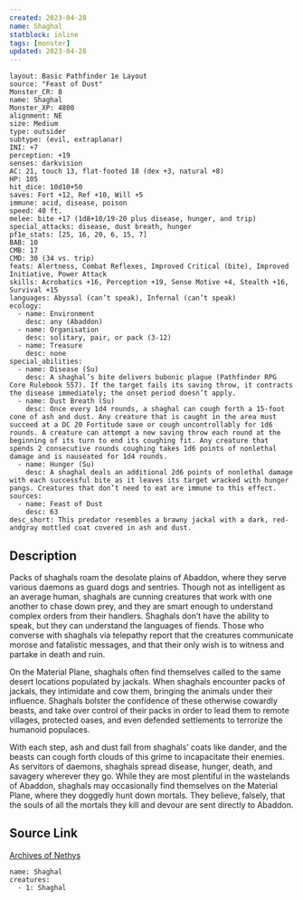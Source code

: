 ```yaml
---
created: 2023-04-28
name: Shaghal
statblock: inline
tags: [monster]
updated: 2023-04-28
---
```

```statblock
layout: Basic Pathfinder 1e Layout
source: "Feast of Dust"
Monster_CR: 8
name: Shaghal
Monster_XP: 4800
alignment: NE
size: Medium
type: outsider
subtype: (evil, extraplanar)
INI: +7
perception: +19
senses: darkvision
AC: 21, touch 13, flat-footed 18 (dex +3, natural +8)
HP: 105
hit_dice: 10d10+50
saves: Fort +12, Ref +10, Will +5
immune: acid, disease, poison
speed: 40 ft.
melee: bite +17 (1d8+10/19-20 plus disease, hunger, and trip)
special_attacks: disease, dust breath, hunger
pf1e_stats: [25, 16, 20, 6, 15, 7]
BAB: 10
CMB: 17
CMD: 30 (34 vs. trip)
feats: Alertness, Combat Reflexes, Improved Critical (bite), Improved Initiative, Power Attack
skills: Acrobatics +16, Perception +19, Sense Motive +4, Stealth +16, Survival +15
languages: Abyssal (can’t speak), Infernal (can’t speak)
ecology:
  - name: Environment
    desc: any (Abaddon)
  - name: Organisation
    desc: solitary, pair, or pack (3-12)
  - name: Treasure
    desc: none
special_abilities:
  - name: Disease (Su)
    desc: A shaghal’s bite delivers bubonic plague (Pathfinder RPG Core Rulebook 557). If the target fails its saving throw, it contracts the disease immediately; the onset period doesn’t apply.
  - name: Dust Breath (Su)
    desc: Once every 1d4 rounds, a shaghal can cough forth a 15-foot cone of ash and dust. Any creature that is caught in the area must succeed at a DC 20 Fortitude save or cough uncontrollably for 1d6 rounds. A creature can attempt a new saving throw each round at the beginning of its turn to end its coughing fit. Any creature that spends 2 consecutive rounds coughing takes 1d6 points of nonlethal damage and is nauseated for 1d4 rounds.
  - name: Hunger (Su)
    desc: A shaghal deals an additional 2d6 points of nonlethal damage with each successful bite as it leaves its target wracked with hunger pangs. Creatures that don’t need to eat are immune to this effect.
sources:
  - name: Feast of Dust
    desc: 63
desc_short: This predator resembles a brawny jackal with a dark, red-andgray mottled coat covered in ash and dust.
```
## Description
Packs of shaghals roam the desolate plains of Abaddon, where they serve various daemons as guard dogs and sentries. Though not as intelligent as an average human, shaghals are cunning creatures that work with one another to chase down prey, and they are smart enough to understand complex orders from their handlers. Shaghals don’t have the ability to speak, but they can understand the languages of fiends. Those who converse with shaghals via telepathy report that the creatures communicate morose and fatalistic messages, and that their only wish is to witness and partake in death and ruin.

On the Material Plane, shaghals often find themselves called to the same desert locations populated by jackals. When shaghals encounter packs of jackals, they intimidate and cow them, bringing the animals under their influence. Shaghals bolster the confidence of these otherwise cowardly beasts, and take over control of their packs in order to lead them to remote villages, protected oases, and even defended settlements to terrorize the humanoid populaces.

With each step, ash and dust fall from shaghals’ coats like dander, and the beasts can cough forth clouds of this grime to incapacitate their enemies. As servitors of daemons, shaghals spread disease, hunger, death, and savagery wherever they go. While they are most plentiful in the wastelands of Abaddon, shaghals may occasionally find themselves on the Material Plane, where they doggedly hunt down mortals. They believe, falsely, that the souls of all the mortals they kill and devour are sent directly to Abaddon.
## Source Link
[Archives of Nethys](https://aonprd.com/MonsterDisplay.aspx?ItemName=Shaghal)
```encounter-table
name: Shaghal
creatures:
  - 1: Shaghal
```

